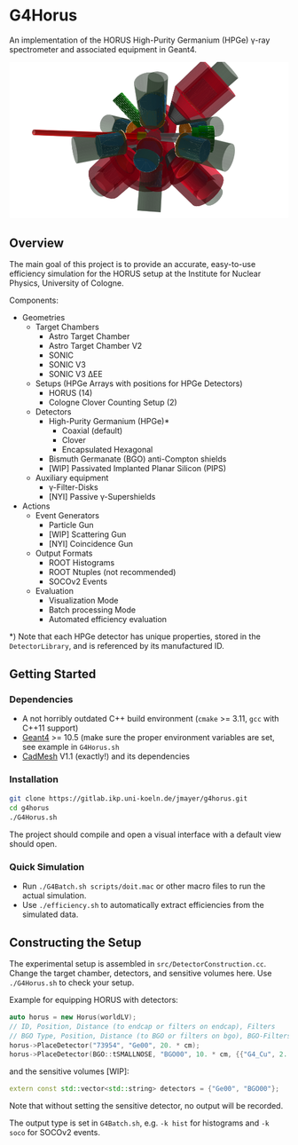 # G4Horus

An implementation of the HORUS High-Purity Germanium (HPGe) γ-ray spectrometer and associated equipment in Geant4.

![G4Horus Default Geometry](doc/g4horus.png)


## Overview

The main goal of this project is to provide an accurate, easy-to-use efficiency simulation for the HORUS setup at the Institute for Nuclear Physics, University of Cologne.

Components:

- Geometries
	- Target Chambers
		- Astro Target Chamber
		- Astro Target Chamber V2
		- SONIC
		- SONIC V3
		- SONIC V3 ΔEE
	- Setups (HPGe Arrays with positions for HPGe Detectors)
		- HORUS (14)
		- Cologne Clover Counting Setup (2)
	- Detectors
		- High-Purity Germanium (HPGe)*
			- Coaxial (default)
			- Clover
			- Encapsulated Hexagonal
		- Bismuth Germanate (BGO) anti-Compton shields
		- [WIP] Passivated Implanted Planar Silicon (PIPS)
	- Auxiliary equipment
		- γ-Filter-Disks
		- [NYI] Passive γ-Supershields
- Actions
	- Event Generators
		- Particle Gun
		- [WIP] Scattering Gun
		- [NYI] Coincidence Gun
	- Output Formats
		- ROOT Histograms
		- ROOT Ntuples (not recommended)
		- SOCOv2 Events
	- Evaluation
		- Visualization Mode
		- Batch processing Mode
		- Automated efficiency evaluation

\*) Note that each HPGe detector has unique properties, stored in the `DetectorLibrary`, and is referenced by its manufactured ID.


## Getting Started

### Dependencies
- A not horribly outdated C++ build environment (`cmake` >= 3.11, `gcc` with C++11 support)
- [Geant4](https://github.com/Geant4/geant4) >= 10.5
  (make sure the proper environment variables are set, see example in `G4Horus.sh`
- [CadMesh](https://github.com/christopherpoole/CADMesh/tree/v1.1) V1.1 (exactly!) and its dependencies

### Installation

```sh
git clone https://gitlab.ikp.uni-koeln.de/jmayer/g4horus.git
cd g4horus
./G4Horus.sh
```

The project should compile and open a visual interface with a default view should open.

### Quick Simulation

- Run `./G4Batch.sh scripts/doit.mac` or other macro files to run the actual simulation.
- Use `./efficiency.sh` to automatically extract efficiencies from the simulated data.


## Constructing the Setup

The experimental setup is assembled in `src/DetectorConstruction.cc`. Change the target chamber, detectors, and sensitive volumes here.
Use `./G4Horus.sh` to check your setup.

Example for equipping HORUS with detectors:

```C++
auto horus = new Horus(worldLV);
// ID, Position, Distance (to endcap or filters on endcap), Filters
// BGO Type, Position, Distance (to BGO or filters on bgo), BGO-Filters
horus->PlaceDetector("73954", "Ge00", 20. * cm);
horus->PlaceDetector(BGO::tSMALLNOSE, "BGO00", 10. * cm, {{"G4_Cu", 2. * mm}});
```

and the sensitive volumes [WIP]:

```C++
extern const std::vector<std::string> detectors = {"Ge00", "BGO00"};
```

Note that without setting the sensitive detector, no output will be recorded.

The output type is set in `G4Batch.sh`, e.g. `-k hist` for histograms and `-k soco` for SOCOv2 events.
